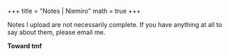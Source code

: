 +++
title = "Notes | Niemiro"
math = true
+++

Notes I upload are not necessarily complete. If you have anything at all to say about them, please email me.

**Toward $\text{tmf}$**

